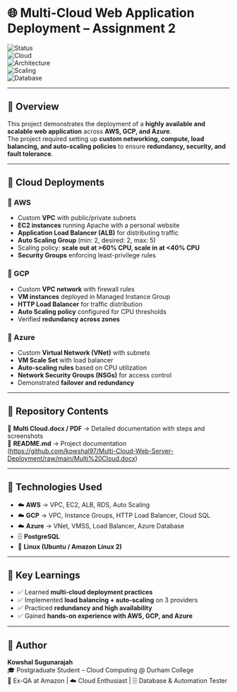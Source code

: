 # 🌐 Multi-Cloud Web Application Deployment – Assignment 2  

![Status](https://img.shields.io/badge/Project-Completed-brightgreen)  
![Cloud](https://img.shields.io/badge/Cloud-AWS%20%7C%20GCP%20%7C%20Azure-orange)  
![Architecture](https://img.shields.io/badge/Design-High%20Availability-blue)  
![Scaling](https://img.shields.io/badge/AutoScaling-Enabled-success)  
![Database](https://img.shields.io/badge/Database-PostgreSQL-lightblue)  

---

## 📌 Overview  
This project demonstrates the deployment of a **highly available and scalable web application** across **AWS, GCP, and Azure**.  
The project required setting up **custom networking, compute, load balancing, and auto-scaling policies** to ensure **redundancy, security, and fault tolerance**.  

---

## 🚀 Cloud Deployments  

### 🔹 AWS  
- Custom **VPC** with public/private subnets  
- **EC2 instances** running Apache with a personal website  
- **Application Load Balancer (ALB)** for distributing traffic  
- **Auto Scaling Group** (min: 2, desired: 2, max: 5)  
- Scaling policy: **scale out at >60% CPU, scale in at <40% CPU**  
- **Security Groups** enforcing least-privilege rules  

### 🔹 GCP  
- Custom **VPC network** with firewall rules  
- **VM instances** deployed in Managed Instance Group  
- **HTTP Load Balancer** for traffic distribution  
- **Auto Scaling policy** configured for CPU thresholds  
- Verified **redundancy across zones**  

### 🔹 Azure  
- Custom **Virtual Network (VNet)** with subnets  
- **VM Scale Set** with load balancer  
- **Auto-scaling rules** based on CPU utilization  
- **Network Security Groups (NSGs)** for access control  
- Demonstrated **failover and redundancy**  

---

## 📂 Repository Contents  
📄 **Multi Cloud.docx / PDF** → Detailed documentation with steps and screenshots  
📝 **README.md** → Project documentation (https://github.com/kowshal97/Multi-Cloud-Web-Server-Deployment/raw/main/Multi%20Cloud.docx)  

---

## 🧰 Technologies Used  
- ☁️ **AWS** → VPC, EC2, ALB, RDS, Auto Scaling  
- ☁️ **GCP** → VPC, Instance Groups, HTTP Load Balancer, Cloud SQL  
- ☁️ **Azure** → VNet, VMSS, Load Balancer, Azure Database  
- 🗄️ **PostgreSQL**  
- 🐧 **Linux (Ubuntu / Amazon Linux 2)**  

---

## 🎯 Key Learnings  
- ✅ Learned **multi-cloud deployment practices**  
- ✅ Implemented **load balancing + auto-scaling** on 3 providers  
- ✅ Practiced **redundancy and high availability**  
- ✅ Gained **hands-on experience with AWS, GCP, and Azure**  

---

## 👤 Author  
**Kowshal Sugunarajah**  
🎓 Postgraduate Student – Cloud Computing @ Durham College  
💼 Ex-QA at Amazon | ☁️ Cloud Enthusiast | 🗄️ Database & Automation Tester  
